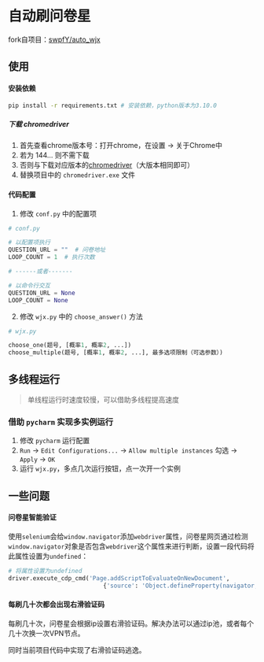 # 自动刷问卷星

fork自项目：[swpfY/auto_wjx](https://github.com/swpfY/auto_wjx)

## 使用

#### 安装依赖

```bash
pip install -r requirements.txt # 安装依赖，python版本为3.10.0
```

##### 下载 chromedriver

1. 首先查看chrome版本号：打开chrome，在设置 -> 关于Chrome中
2. 若为 144... 则不需下载
3. 否则与下载对应版本的[chromedriver](https://sites.google.com/chromium.org/driver/)（大版本相同即可）
4. 替换项目中的 `chromedriver.exe` 文件

#### 代码配置

1. 修改 `conf.py` 中的配置项

```python
# conf.py

# 以配置项执行
QUESTION_URL = ""  # 问卷地址
LOOP_COUNT = 1  # 执行次数

# ------或者-------

# 以命令行交互
QUESTION_URL = None
LOOP_COUNT = None
```

2. 修改 `wjx.py` 中的 `choose_answer()` 方法

```python
# wjx.py

choose_one(题号, [概率1, 概率2, ...])
choose_multiple(题号, [概率1, 概率2, ...], 最多选项限制（可选参数）)
```

## 多线程运行

> 单线程运行时速度较慢，可以借助多线程提高速度

### 借助 `pycharm` 实现多实例运行

1. 修改 `pycharm` 运行配置
2. `Run` -> `Edit Configurations...` -> `Allow multiple instances` 勾选 -> `Apply` -> `OK`
3. 运行 `wjx.py`，多点几次运行按钮，点一次开一个实例


## 一些问题

#### 问卷星智能验证

使用`selenium`会给`window.navigator`添加`webdriver`属性，问卷星网页通过检测`window.navigator`对象是否包含`webdriver`这个属性来进行判断，设置一段代码将此属性设置为`undefined`：

```python
# 将属性设置为undefined
driver.execute_cdp_cmd('Page.addScriptToEvaluateOnNewDocument',
                           {'source': 'Object.defineProperty(navigator, "webdriver", {get: () => undefined})'})
```

#### 每刷几十次都会出现右滑验证码

每刷几十次，问卷星会根据ip设置右滑验证码。解决办法可以通过ip池，或者每个几十次换一次VPN节点。

同时当前项目代码中实现了右滑验证码逃逸。
